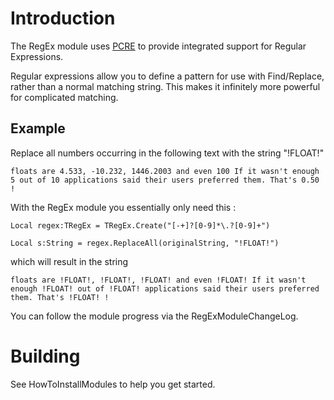 # Introduction #

The RegEx module uses [PCRE](http://www.pcre.org) to provide integrated support for Regular Expressions.

Regular expressions allow you to define a pattern for use with Find/Replace, rather than a normal matching string. This makes it infinitely more powerful for complicated matching.

## Example ##

Replace all numbers occurring in the following text with the string "!FLOAT!"

`floats are 4.533, -10.232, 1446.2003 and even 100 If it wasn't enough 5 out of 10 applications said their users preferred them. That's 0.50 !`

With the RegEx module you essentially only need this :
```
Local regex:TRegEx = TRegEx.Create("[-+]?[0-9]*\.?[0-9]+")

Local s:String = regex.ReplaceAll(originalString, "!FLOAT!")
```

which will result in the string

`floats are !FLOAT!, !FLOAT!, !FLOAT! and even !FLOAT! If it wasn't enough !FLOAT! out of !FLOAT! applications said their users preferred them. That's !FLOAT! !`

You can follow the module progress via the RegExModuleChangeLog.


# Building #

See HowToInstallModules to help you get started.
